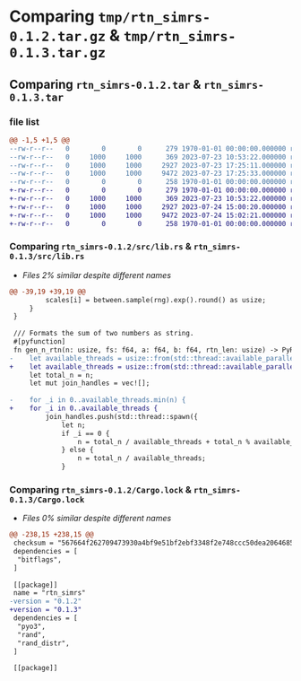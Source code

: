 # Comparing `tmp/rtn_simrs-0.1.2.tar.gz` & `tmp/rtn_simrs-0.1.3.tar.gz`

## Comparing `rtn_simrs-0.1.2.tar` & `rtn_simrs-0.1.3.tar`

### file list

```diff
@@ -1,5 +1,5 @@
--rw-r--r--   0        0        0      279 1970-01-01 00:00:00.000000 rtn_simrs-0.1.2/Cargo.toml
--rw-r--r--   0     1000     1000      369 2023-07-23 10:53:22.000000 rtn_simrs-0.1.2/pyproject.toml
--rw-r--r--   0     1000     1000     2927 2023-07-23 17:25:11.000000 rtn_simrs-0.1.2/src/lib.rs
--rw-r--r--   0     1000     1000     9472 2023-07-23 17:25:33.000000 rtn_simrs-0.1.2/Cargo.lock
--rw-r--r--   0        0        0      258 1970-01-01 00:00:00.000000 rtn_simrs-0.1.2/PKG-INFO
+-rw-r--r--   0        0        0      279 1970-01-01 00:00:00.000000 rtn_simrs-0.1.3/Cargo.toml
+-rw-r--r--   0     1000     1000      369 2023-07-23 10:53:22.000000 rtn_simrs-0.1.3/pyproject.toml
+-rw-r--r--   0     1000     1000     2927 2023-07-24 15:00:20.000000 rtn_simrs-0.1.3/src/lib.rs
+-rw-r--r--   0     1000     1000     9472 2023-07-24 15:02:21.000000 rtn_simrs-0.1.3/Cargo.lock
+-rw-r--r--   0        0        0      258 1970-01-01 00:00:00.000000 rtn_simrs-0.1.3/PKG-INFO
```

### Comparing `rtn_simrs-0.1.2/src/lib.rs` & `rtn_simrs-0.1.3/src/lib.rs`

 * *Files 2% similar despite different names*

```diff
@@ -39,19 +39,19 @@
         scales[i] = between.sample(rng).exp().round() as usize;
     }
 }
 
 /// Formats the sum of two numbers as string.
 #[pyfunction]
 fn gen_n_rtn(n: usize, fs: f64, a: f64, b: f64, rtn_len: usize) -> PyResult<Vec<f64>> {
-    let available_threads = usize::from(std::thread::available_parallelism().unwrap());
+    let available_threads = usize::from(std::thread::available_parallelism().unwrap()).min(n);
     let total_n = n;
     let mut join_handles = vec![];
 
-    for _i in 0..available_threads.min(n) {
+    for _i in 0..available_threads {
         join_handles.push(std::thread::spawn({
             let n;
             if _i == 0 {
                 n = total_n / available_threads + total_n % available_threads;
             } else {
                 n = total_n / available_threads;
             }
```

### Comparing `rtn_simrs-0.1.2/Cargo.lock` & `rtn_simrs-0.1.3/Cargo.lock`

 * *Files 0% similar despite different names*

```diff
@@ -238,15 +238,15 @@
 checksum = "567664f262709473930a4bf9e51bf2ebf3348f2e748ccc50dea20646858f8f29"
 dependencies = [
  "bitflags",
 ]
 
 [[package]]
 name = "rtn_simrs"
-version = "0.1.2"
+version = "0.1.3"
 dependencies = [
  "pyo3",
  "rand",
  "rand_distr",
 ]
 
 [[package]]
```

